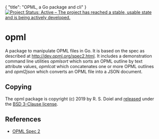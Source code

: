 {
    "title": "OPML, a Go package and cli"
}
[![Project Status: Active – The project has reached a stable, usable state and is being actively developed.](https://www.repostatus.org/badges/latest/active.svg)](https://www.repostatus.org/#active)


# opml

A package to manipulate OPML files in Go. It is based on the spec as described at http://dev.opml.org/spec2.html.
It includes a demonstration command line utilities _opmlsort_ which sorts an OPML outline by text attribute values, _opmlcat_ which concatenates one or more OPML outlines and _opml2json_ which converts an OPML file into a JSON document.


## Copying

The opml package is copyright (c) 2019 by R. S. Doiel and [released](https://github.com/rsdoiel/opml/releases/latest) under the [BSD 3-Clause license](license.html).

## References

+ [OPML Spec 2](http://dev.opml.org/spec2.html)


